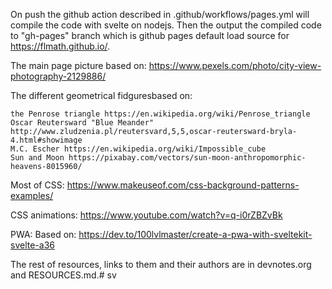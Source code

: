 On push the github action described in .github/workflows/pages.yml will compile the code with svelte on nodejs. Then the output the compiled code to "gh-pages" branch which is github pages default load source for https://flmath.github.io/.

The main page picture based on: https://www.pexels.com/photo/city-view-photography-2129886/

The different geometrical fidguresbased on:

    the Penrose triangle https://en.wikipedia.org/wiki/Penrose_triangle
    Oscar Reutersward "Blue Meander" http://www.zludzenia.pl/reutersvard,5,5,oscar-reutersward-bryla-4.html#showimage
    M.C. Escher https://en.wikipedia.org/wiki/Impossible_cube
    Sun and Moon https://pixabay.com/vectors/sun-moon-anthropomorphic-heavens-8015960/

Most of CSS: https://www.makeuseof.com/css-background-patterns-examples/

CSS animations: https://www.youtube.com/watch?v=q-i0rZBZvBk

PWA: Based on: https://dev.to/100lvlmaster/create-a-pwa-with-sveltekit-svelte-a36

The rest of resources, links to them and their authors are in devnotes.org and RESOURCES.md.# sv


